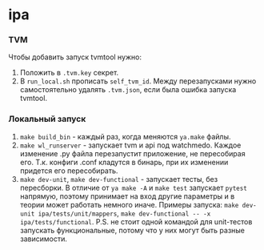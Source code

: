 # ipa

### TVM
Чтобы добавить запуск tvmtool нужно:
1. Положить в `.tvm.key` секрет.
2. В `run_local.sh` прописать `self_tvm_id`.
Между перезапусками нужно самостоятельно удалять `.tvm.json`, если была ошибка запуска tvmtool.


### Локальный запуск
1. `make build_bin` - каждый раз, когда меняются `ya.make` файлы.
2. `make wl_runserver` - запускает tvm и api под watchmedo. Каждое изменение .py файла перезапустит приложение, не
   пересобирая его. Т.к. конфиги .conf кладутся в бинарь, при их изменении придется его пересобирать.
3. `make dev-unit`, `make dev-functional` - запускает тесты, без пересборки. В отличие от `ya make -A` и `make test`
   запускает `pytest` напрямую, поэтому принимает на вход другие параметры и в теории может работать немного иначе.
   Примеры запуска: `make dev-unit ipa/tests/unit/mappers`, `make dev-functional -- -x ipa/tests/functional`.
   P.S. не стоит одной командой для unit-тестов запускать функциональные, потому что у них могут быть разные
   зависимости.
